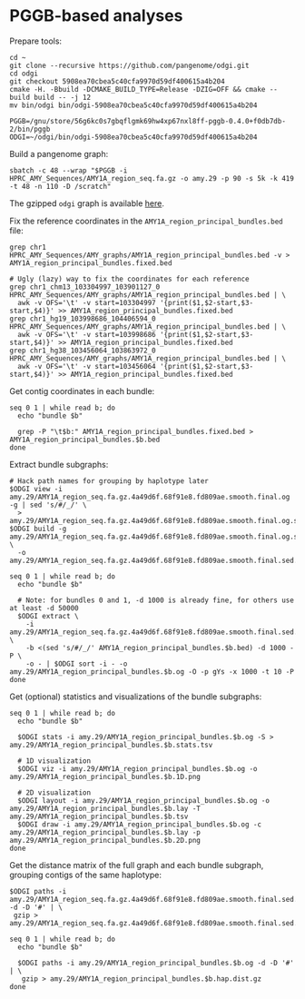 # PGGB-based analyses

Prepare tools:

```shell
cd ~
git clone --recursive https://github.com/pangenome/odgi.git
cd odgi
git checkout 5908ea70cbea5c40cfa9970d59df400615a4b204
cmake -H. -Bbuild -DCMAKE_BUILD_TYPE=Release -DZIG=OFF && cmake --build build -- -j 12
mv bin/odgi bin/odgi-5908ea70cbea5c40cfa9970d59df400615a4b204

PGGB=/gnu/store/56g6kc0s7gbqflgmk69hw4xp67nxl8ff-pggb-0.4.0+f0db7db-2/bin/pggb
ODGI=~/odgi/bin/odgi-5908ea70cbea5c40cfa9970d59df400615a4b204
```

Build a pangenome graph:

```shell
sbatch -c 48 --wrap "$PGGB -i HPRC_AMY_Sequences/AMY1A_region_seq.fa.gz -o amy.29 -p 90 -s 5k -k 419 -t 48 -n 110 -D /scratch"
```

The gzipped `odgi` graph is available [here](http://hypervolu.me/~erik/amylase/amy.29/AMY1A_region_seq.fa.gz.4a49d6f.68f91e8.fd809ae.smooth.final.og.gz). 

Fix the reference coordinates in the `AMY1A_region_principal_bundles.bed` file:

```shell
grep chr1 HPRC_AMY_Sequences/AMY_graphs/AMY1A_region_principal_bundles.bed -v > AMY1A_region_principal_bundles.fixed.bed

# Ugly (lazy) way to fix the coordinates for each reference
grep chr1_chm13_103304997_103901127_0 HPRC_AMY_Sequences/AMY_graphs/AMY1A_region_principal_bundles.bed | \
  awk -v OFS='\t' -v start=103304997 '{print($1,$2-start,$3-start,$4)}' >> AMY1A_region_principal_bundles.fixed.bed
grep chr1_hg19_103998686_104406594_0 HPRC_AMY_Sequences/AMY_graphs/AMY1A_region_principal_bundles.bed | \
  awk -v OFS='\t' -v start=103998686 '{print($1,$2-start,$3-start,$4)}' >> AMY1A_region_principal_bundles.fixed.bed
grep chr1_hg38_103456064_103863972_0 HPRC_AMY_Sequences/AMY_graphs/AMY1A_region_principal_bundles.bed | \
  awk -v OFS='\t' -v start=103456064 '{print($1,$2-start,$3-start,$4)}' >> AMY1A_region_principal_bundles.fixed.bed
```

Get contig coordinates in each bundle:

```shell
seq 0 1 | while read b; do
  echo "bundle $b"
  
  grep -P "\t$b:" AMY1A_region_principal_bundles.fixed.bed > AMY1A_region_principal_bundles.$b.bed
done
```

Extract bundle subgraphs:

```shell
# Hack path names for grouping by haplotype later
$ODGI view -i amy.29/AMY1A_region_seq.fa.gz.4a49d6f.68f91e8.fd809ae.smooth.final.og -g | sed 's/#/_/' \
  > amy.29/AMY1A_region_seq.fa.gz.4a49d6f.68f91e8.fd809ae.smooth.final.og.sed.gfa
$ODGI build -g amy.29/AMY1A_region_seq.fa.gz.4a49d6f.68f91e8.fd809ae.smooth.final.og.sed.gfa \
  -o amy.29/AMY1A_region_seq.fa.gz.4a49d6f.68f91e8.fd809ae.smooth.final.sed.og

seq 0 1 | while read b; do
  echo "bundle $b"
    
  # Note: for bundles 0 and 1, -d 1000 is already fine, for others use at least -d 50000
  $ODGI extract \
    -i amy.29/AMY1A_region_seq.fa.gz.4a49d6f.68f91e8.fd809ae.smooth.final.sed.og \
    -b <(sed 's/#/_/' AMY1A_region_principal_bundles.$b.bed) -d 1000 -P \
    -o - | $ODGI sort -i - -o amy.29/AMY1A_region_principal_bundles.$b.og -O -p gYs -x 1000 -t 10 -P
done
```

Get (optional) statistics and visualizations of the bundle subgraphs:

```shell
seq 0 1 | while read b; do
  echo "bundle $b"
  
  $ODGI stats -i amy.29/AMY1A_region_principal_bundles.$b.og -S > amy.29/AMY1A_region_principal_bundles.$b.stats.tsv

  # 1D visualization
  $ODGI viz -i amy.29/AMY1A_region_principal_bundles.$b.og -o amy.29/AMY1A_region_principal_bundles.$b.1D.png
    
  # 2D visualization
  $ODGI layout -i amy.29/AMY1A_region_principal_bundles.$b.og -o amy.29/AMY1A_region_principal_bundles.$b.lay -T amy.29/AMY1A_region_principal_bundles.$b.tsv
  $ODGI draw -i amy.29/AMY1A_region_principal_bundles.$b.og -c amy.29/AMY1A_region_principal_bundles.$b.lay -p amy.29/AMY1A_region_principal_bundles.$b.2D.png
done
```

Get the distance matrix of the full graph and each bundle subgraph, grouping contigs of the same haplotype:

```shell
$ODGI paths -i amy.29/AMY1A_region_seq.fa.gz.4a49d6f.68f91e8.fd809ae.smooth.final.sed.og -d -D '#' | \
 gzip > amy.29/AMY1A_region_seq.fa.gz.4a49d6f.68f91e8.fd809ae.smooth.final.sed.hap.dist.gz 

seq 0 1 | while read b; do
  echo "bundle $b"
  
  $ODGI paths -i amy.29/AMY1A_region_principal_bundles.$b.og -d -D '#' | \
   gzip > amy.29/AMY1A_region_principal_bundles.$b.hap.dist.gz 
done
```
